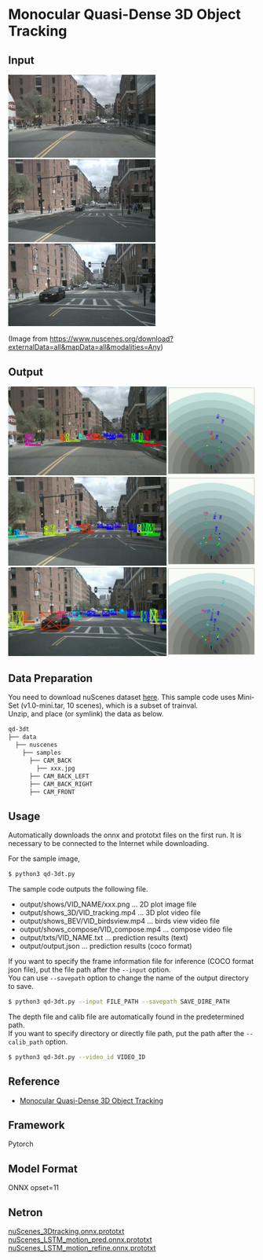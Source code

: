 # Monocular Quasi-Dense 3D Object Tracking

## Input

<img src="example/img_00000000.jpg" width="300">
<img src="example/img_00000002.jpg" width="300">
<img src="example/img_00000004.jpg" width="300">

(Image from https://www.nuscenes.org/download?externalData=all&mapData=all&modalities=Any)

## Output

![Output](example/out_00000000.png)
![Output](example/out_00000002.png)
![Output](example/out_00000004.png)

## Data Preparation

You need to download nuScenes dataset [here](https://www.nuscenes.org/download?externalData=all&mapData=all&modalities=Any).
This sample code uses Mini-Set (v1.0-mini.tar, 10 scenes), which is a subset of trainval.  
Unzip, and place (or symlink) the data as below.
```
qd-3dt
├── data
  ├── nuscenes
    ├── samples
      ├── CAM_BACK
        ├── xxx.jpg
      ├── CAM_BACK_LEFT
      ├── CAM_BACK_RIGHT
      ├── CAM_FRONT
```

## Usage
Automatically downloads the onnx and prototxt files on the first run.
It is necessary to be connected to the Internet while downloading.

For the sample image,
```bash
$ python3 qd-3dt.py
```

The sample code outputs the following file.
- output/shows/VID_NAME/xxx.png ... 2D plot image file
- output/shows_3D/VID_tracking.mp4 ... 3D plot video file
- output/shows_BEV/VID_birdsview.mp4 ... birds view video file
- output/shows_compose/VID_compose.mp4 ... compose video file
- output/txts/VID_NAME.txt ... prediction results (text)
- output/output.json ... prediction results (coco format)

If you want to specify the frame information file for inference (COCO format json file), put the file path after the `--input` option.  
You can use `--savepath` option to change the name of the output directory to save.
```bash
$ python3 qd-3dt.py --input FILE_PATH --savepath SAVE_DIRE_PATH
```

The depth file and calib file are automatically found in the predetermined path.  
If you want to specify directory or directly file path, put the path after the `--calib_path` option.
```bash
$ python3 qd-3dt.py --video_id VIDEO_ID
```

## Reference

- [Monocular Quasi-Dense 3D Object Tracking](https://github.com/SysCV/qd-3dt)

## Framework

Pytorch

## Model Format

ONNX opset=11

## Netron

[nuScenes_3Dtracking.onnx.prototxt](https://netron.app/?url=https://storage.googleapis.com/ailia-models/qd-3dt/nuScenes_3Dtracking.onnx.prototxt)  
[nuScenes_LSTM_motion_pred.onnx.prototxt](https://netron.app/?url=https://storage.googleapis.com/ailia-models/qd-3dt/nuScenes_LSTM_motion_pred.onnx.prototxt)  
[nuScenes_LSTM_motion_refine.onnx.prototxt](https://netron.app/?url=https://storage.googleapis.com/ailia-models/qd-3dt/nuScenes_LSTM_motion_refine.onnx.prototxt)
